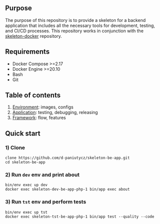 ## Purpose
The purpose of this repository is to provide a skeleton for a backend application that includes all the necessary tools for development, testing, and CI/CD processes. This repository works in conjunction with the [skeleton-docker](https://github.com/d-paniutycz/skeleton-docker) repository.

## Requirements
- Docker Compose >=2.17
- Docker Engine >=20.10
- Bash
- Git

## Table of contents
1) [Environment](doc/readme/environment.md): images, configs
2) [Application](doc/readme/application.md): testing, debugging, releasing
3) [Framework](doc/readme/framework.md): flow, features

## Quick start
### 1) Clone
```shell
clone https://github.com/d-paniutycz/skeleton-be-app.git
cd skeleton-be-app
```

### 2) Run `dev` env and print about
```shell
bin/env exec up dev
docker exec skeleton-dev-be-app-php-1 bin/app exec about
```

### 3) Run `tst` env and perform tests
```shell
bin/env exec up tst
docker exec skeleton-tst-be-app-php-1 bin/app test --quality --code
```
